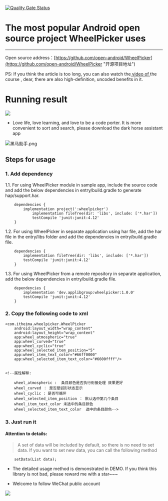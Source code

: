 [![Quality Gate Status](https://sonarcloud.io/api/project_badges/measure?project=applibgroup_WheelPicker&metric=alert_status)](https://sonarcloud.io/dashboard?id=applibgroup_WheelPicker)
# The most popular Android open source project WheelPicker uses
---
Open source address：[https://github.com/open-android/WheelPicker](https://github.com/open-android/WheelPicker "开源项目地址")

 PS: If you think the article is too long, you can also watch the[ video of ](https://www.boxuegu.com/web/html/video.html?courseId=172&sectionId=8a2c9bed5a3a4c7e015a3bbffc6107ed&chapterId=8a2c9bed5a3a4c7e015a3adeb65b03f1&vId=8a2c9bed5a3a4c7e015a3ab4fe0601bb&videoId=F94BC8E95143C10D9C33DC5901307461)the course , dear, there are also high-definition, uncoded benefits in it.

# Running result

![](http://i.imgur.com/TPkIrBJ.gif)

* Love life, love learning, and love to be a code porter. It is more convenient to sort and search, please download the dark horse assistant app


![黑马助手.png](http://upload-images.jianshu.io/upload_images/4037105-f777f1214328dcc4.png?imageMogr2/auto-orient/strip%7CimageView2/2/w/1240)

## Steps for usage


### 1. Add dependency

1.1. For using WheelPicker module in sample app, include the source code and add the below dependencies in entry/build.gradle to generate hap/support.har.
```
	dependencies {
		implementation project(':wheelpicker')
        	implementation fileTree(dir: 'libs', include: ['*.har'])
        	testCompile 'junit:junit:4.12'
	}
```
1.2. For using WheelPicker in separate application using har file, add the har file in the entry/libs folder and add the dependencies in entry/build.gradle file.
```
	dependencies {
		implementation fileTree(dir: 'libs', include: ['*.har'])
		testCompile 'junit:junit:4.12'
	}

```
1.3. For using WheelPicker from a remote repository in separate application, add the below dependencies in entry/build.gradle file.
```
	dependencies {
		implementation 'dev.applibgroup:wheelpicker:1.0.0'
		testCompile 'junit:junit:4.12'
	}
```

### 2. Copy the following code to xml

    <com.itheima.wheelpicker.WheelPicker
        android:layout_width="wrap_content"
        android:layout_height="wrap_content"
        app:wheel_atmospheric="true"
        app:wheel_curved="true"
        app:wheel_cyclic="true"
        app:wheel_selected_item_position="5"
        app:wheel_item_text_color="#66ff0000"
		app:wheel_selected_item_text_color="#6600ffff"/>


    <!--属性解释:
	
        wheel_atmospheric :  条目颜色是否执行衔接处理 效果更好
        wheel_curved ： 是否是弧形状态显示
        wheel_cyclic : 是否可循环
        wheel_selected_item_position ： 默认选中第几个条目
        wheel_item_text_color 未选中的条目颜色
        wheel_selected_item_text_color  选中的条目颜色-->

### 3. Just run it

#### Attention to details:

> A set of data will be included by default, so there is no need to set data. If you want to set new data, you can call the following method

		setData(List data); 

* The detailed usage method is demonstrated in DEMO. If you think this library is not bad, please reward me with a star~~~

* Welcome to follow WeChat public account

![](http://oi5nqn6ce.bkt.clouddn.com/itheima/booster/code/qrcode.png)
